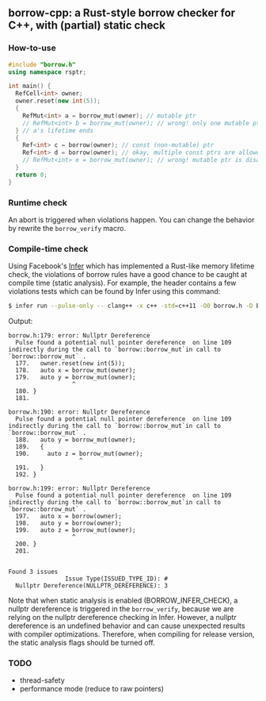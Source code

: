 ## borrow-cpp: a Rust-style borrow checker for C++, with (partial) static check 

### How-to-use

```cpp
#include "borrow.h"
using namespace rsptr;

int main() {
  RefCell<int> owner;
  owner.reset(new int(5));
  {
    RefMut<int> a = borrow_mut(owner); // mutable ptr
    // RefMut<int> b = borrow_mut(owner); // wrong! only one mutable ptr at a time 
  } // a's lifetime ends
  {
    Ref<int> c = borrow(owner); // const (non-mutable) ptr
    Ref<int> d = borrow(owner); // okay, multiple const ptrs are allowed
    // RefMut<int> e = borrow_mut(owner); // wrong! mutable ptr is disallowed when there is a const ptr
  }
  return 0;
}
```

### Runtime check
An abort is triggered when violations happen. You can change the behavior by rewrite the `borrow_verify` macro. 

### Compile-time check

Using Facebook's [Infer](https://fbinfer.com/) which has implemented a Rust-like memory lifetime check, the violations of borrow rules have a good chance to be caught at compile time (static analysis). For example, the header contains a few violations tests which can be found by Infer using this command: 

```bash
$ infer run --pulse-only -- clang++ -x c++ -std=c++11 -O0 borrow.h -D BORROW_TEST=1 -D BORROW_INFER_CHECK=1
```

Output:
```
borrow.h:179: error: Nullptr Dereference
  Pulse found a potential null pointer dereference  on line 109 indirectly during the call to `borrow::borrow_mut`in call to `borrow::borrow_mut` .
  177.   owner.reset(new int(5));
  178.   auto x = borrow_mut(owner);
  179.   auto y = borrow_mut(owner);
                  ^
  180. }
  181.

borrow.h:190: error: Nullptr Dereference
  Pulse found a potential null pointer dereference  on line 109 indirectly during the call to `borrow::borrow_mut`in call to `borrow::borrow_mut` .
  188.   auto y = borrow_mut(owner);
  189.   {
  190.     auto z = borrow_mut(owner);
                    ^
  191.   }
  192. }

borrow.h:199: error: Nullptr Dereference
  Pulse found a potential null pointer dereference  on line 109 indirectly during the call to `borrow::borrow_mut`in call to `borrow::borrow_mut` .
  197.   auto x = borrow(owner);
  198.   auto y = borrow(owner);
  199.   auto z = borrow_mut(owner);
                  ^
  200. }
  201.


Found 3 issues
                Issue Type(ISSUED_TYPE_ID): #
  Nullptr Dereference(NULLPTR_DEREFERENCE): 3
```

Note that when static analysis is enabled (BORROW_INFER_CHECK), a nullptr dereference is triggered in the `borrow_verify`, because we are relying on the nullptr dereference checking in Infer. However, a nullptr dereference is an undefined behavior and can cause unexpected results with compiler optimizations. Therefore, when compiling for release version, the static analysis flags should be turned off.   

### TODO
* thread-safety
* performance mode (reduce to raw pointers)
